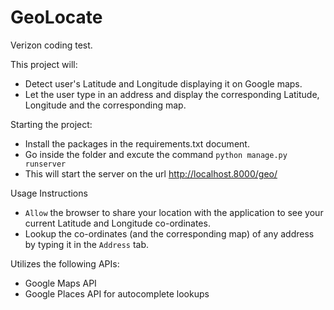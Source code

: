 # GeoLocate
Verizon coding test.

This project will:    
- Detect user's Latitude and Longitude displaying it on Google maps.  
- Let the user type in an address and display the corresponding Latitude, Longitude and the corresponding map. 

Starting the project:    
- Install the packages in the requirements.txt document.  
- Go inside the folder and excute the command `python manage.py runserver`  
- This will start the server on the url http://localhost.8000/geo/

Usage Instructions  
- `Allow` the browser to share your location with the application to see your current Latitude and Longitude co-ordinates.  
- Lookup the co-ordinates (and the corresponding map) of any address by typing it in the `Address` tab. 
 
Utilizes the following APIs:  
- Google Maps API
- Google Places API for autocomplete lookups
  
